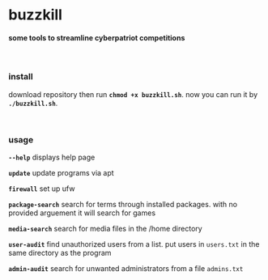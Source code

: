 # buzzkill

#### some tools to streamline cyberpatriot competitions

<br>

### install

download repository then run **`chmod +x buzzkill.sh`**. now you can run it by **`./buzzkill.sh`**.

<br>

### usage

**`--help`**         displays help page

**`update`**         update programs via apt

**`firewall`**       set up ufw

**`package-search`** search for terms through installed packages. with no provided arguement it will search for games

**`media-search`**   search for media files in the /home directory

**`user-audit`**     find unauthorized users from a list. put users in `users.txt` in the same directory as the program

**`admin-audit`**    search for unwanted administrators from a file `admins.txt`
